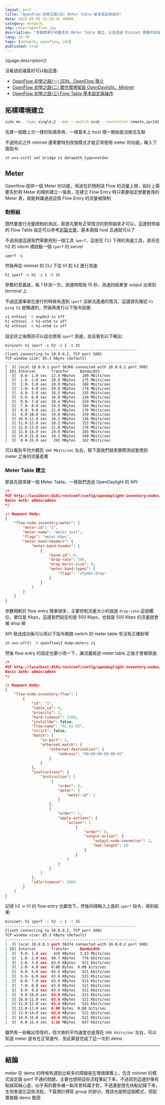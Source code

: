 ```yaml
---
layout: post
title: "OpenFlow 初學之路(四) Meter Table 基本設定與操作"
date: 2022-03-05 15:10:41 +0800
category: network
img: cover/openflow.jpg
description: "本篇簡單介紹基本的 Meter Table 建立，以及透過 Mininet 需要的設定，並且也會進行流量的測試"
lang: zh-TW
tags: [network, openflow, sdn]
published: true
---
```


{{page.description}}

沒看過前幾篇的可以點這邊:
+ [OpenFlow 初學之路(一) SDN、OpenFlow 簡介](https://bingdoal.github.io/network/2022/02/sdn-openflow-intro/)
+ [OpenFlow 初學之路(二) 實作環境架設 OpenDaylight、Mininet](https://bingdoal.github.io/network/2022/02/sdn-openflow-controller-opendaylight-mininet/)
+ [OpenFlow 初學之路(三) Flow Table 基本設定與操作](https://bingdoal.github.io/network/2022/03/sdn-openflow-flow-table/)

## 拓樸環境建立

```bash
sudo mn --topo single,2 --mac --switch ovsk --controller remote,ip=192.168.xx.xxx,port=6633 -x --ar
```

先建一個跟上次一樣的拓樸來用，一樣基本上 host 間一開始是沒辦法互聯

不過除此之外 mininet 還需要特別改個模式才能正常使用 meter 的功能，輸入下面指令:

```bash
sh ovs-vsctl set bridge s1 datapath_type=netdev
```

## Meter

Openflow 提供一個 Meter 的功能，用途在於限制該 Flow 的流量上限，設計上需要先針對 Meter 的規則建立一張表，在建立 Flow Entry 時只需要指定想要套用的 Meter 表，就能夠讓通過這個 Flow Entry 的流量被限制

### 對照組
既然要進行流量限制的測試，那首先要有正常情況的對照組來才可以，這邊對照組的 Flow Table 設定可以參考[前篇文章](https://bingdoal.github.io/network/2022/03/sdn-openflow-flow-table/)，基本兩個 host 互通就可以了

不過測速這邊我們需要用到一個工具 `iperf`，這是在 CLI 下用的測速工具，首先在 h2 的 xterm 裡啟動一個 `iperf` 的 server

```shell
iperf -s
```

然後再從 mininet 的 CLI 下從 h1 到 h2 進行測速:

```shell
h1 iperf -c h2 -i 1 -t 15
```
參數的意義是，每 1 秒測一次，測速時間為 15 秒，測速的結果會 output 出來到 terminal 上

不過這邊筆者在進行的時候有遇到 `iperf` 沒辦法連通的情況，這邊請先確認 `h1 ping h2` 是暢通的，然後再進行以下指令設置:

```bash
s1 ethtool -K enp0s3 tx off
h1 ethtool -K h1-eth0 tx off
h2 ethtool -K h2-eth0 tx off
```

設定好之後應該可以成功使用 `iperf` 測速，並且看到以下輸出:

```shell
mininet> h1 iperf -c h2 -i 1 -t 15
------------------------------------------------------------
Client connecting to 10.0.0.2, TCP port 5001
TCP window size: 85.3 KByte (default)
------------------------------------------------------------
[  3] local 10.0.0.1 port 56366 connected with 10.0.0.2 port 5001
[ ID] Interval       Transfer     Bandwidth
[  3]  0.0- 1.0 sec  22.5 MBytes   189 Mbits/sec
[  3]  1.0- 2.0 sec  20.9 MBytes   175 Mbits/sec
[  3]  2.0- 3.0 sec  20.0 MBytes   168 Mbits/sec
[  3]  3.0- 4.0 sec  20.8 MBytes   174 Mbits/sec
[  3]  4.0- 5.0 sec  18.5 MBytes   155 Mbits/sec
[  3]  5.0- 6.0 sec  16.0 MBytes   134 Mbits/sec
[  3]  6.0- 7.0 sec  18.4 MBytes   154 Mbits/sec
[  3]  7.0- 8.0 sec  19.5 MBytes   164 Mbits/sec
[  3]  8.0- 9.0 sec  21.0 MBytes   176 Mbits/sec
[  3]  9.0-10.0 sec  19.0 MBytes   159 Mbits/sec
[  3] 10.0-11.0 sec  16.2 MBytes   136 Mbits/sec
[  3] 11.0-12.0 sec  18.2 MBytes   153 Mbits/sec
[  3] 12.0-13.0 sec  21.0 MBytes   176 Mbits/sec
[  3] 13.0-14.0 sec  19.6 MBytes   165 Mbits/sec
[  3] 14.0-15.0 sec  19.1 MBytes   160 Mbits/sec
[  3]  0.0-15.0 sec   291 MBytes   162 Mbits/sec
```

可以看到平均大概在 `160 Mbits/sec` 左右，那下面我們就來實際測試套用到 meter 之後的流量差異

### Meter Table 建立
那首先就來建一個 Meter Table，一樣我們透過 OpenDaylight 的 API:

```json
/*
PUT http://localhost:8181/restconf/config/opendaylight-inventory:nodes/node/openflow:1/flow-node-inventory:meter/1
Basic Auth: admin/admin
*/

// Request Body:
{
    "flow-node-inventory:meter": {
        "meter-id": "1",
        "meter-name": "meter test",
        "flags": "meter-kbps",
        "meter-band-headers": {
            "meter-band-header": [
                {
                    "band-id": 0,
                    "drop-rate": 500,
                    "drop-burst-size": 0,
                    "meter-band-types": {
                        "flags": "ofpmbt-drop"
                    }
                }
            ]
        }
    }
}
```

參數相較於 flow entry 簡單很多，主要控制流量大小的就是 `drop-rate` 這個欄位，單位是 Kbps，這邊我們設定的是 500 Kbps，也就是 500 Kbps 的流量就會被 drop 掉

API 發送成功後可以用以下指令檢閱 switch 的 meter table 有沒有正確新增

```bash
sh ovs-ofctl -O openflow13 dump-meters s1
```

然後 flow entry 的設定也要小改一下，讓流量經過 meter table 之後才會被限速:

```json
/*
PUT http://localhost:8181/restconf/config/opendaylight-inventory:nodes/node/openflow:1/flow-node-inventory:table/0/flow/1
Basic Auth: admin/admin
*/

// Request Body:
{
    "flow-node-inventory:flow": [
        {
            "id": "1",
            "table_id": 0,
            "priority": 2,
            "hard-timeout": 1200,
            "installHw": false,
            "flow-name": "h1 to h2",
            "strict": false,
            "match": {
                "in-port": 1,
                "ethernet-match": {
                    "ethernet-destination": {
                        "address": "00:00:00:00:00:02"
                    }
                }
            },
            "instructions": {
                "instruction": [
                     {
                        "order": 0,
                        "meter": {
                            "meter-id": 1
                        }
                    },
                    {
                        "order": 1,
                        "apply-actions": {
                            "action": [
                                {
                                    "order": 0,
                                    "output-action": {
                                        "output-node-connector": 2,
                                        "max-length": 60
                                    }
                                }
                            ]
                        }
                    }
                ]
            },
            "idle-timeout": 3400
        }
    ]
}
```

記得 h2 -> h1 的 flow entry 也要改下，然後同樣輸入上面的 `iperf` 指令，得到結果:

```bash
mininet> h1 iperf -c h2 -i 1 -t 15
------------------------------------------------------------
Client connecting to 10.0.0.2, TCP port 5001
TCP window size: 85.3 KByte (default)
------------------------------------------------------------
[  3] local 10.0.0.1 port 56374 connected with 10.0.0.2 port 5001
[ ID] Interval       Transfer     Bandwidth
[  3]  0.0- 1.0 sec   419 KBytes  3.43 Mbits/sec
[  3]  1.0- 2.0 sec  94.7 KBytes   776 Kbits/sec
[  3]  2.0- 3.0 sec  63.6 KBytes   521 Kbits/sec
[  3]  3.0- 4.0 sec  0.00 Bytes  0.00 bits/sec
[  3]  4.0- 5.0 sec  63.6 KBytes   521 Kbits/sec
[  3]  5.0- 6.0 sec  63.6 KBytes   521 Kbits/sec
[  3]  6.0- 7.0 sec  63.6 KBytes   521 Kbits/sec
[  3]  7.0- 8.0 sec  63.6 KBytes   521 Kbits/sec
[  3]  8.0- 9.0 sec  63.6 KBytes   521 Kbits/sec
[  3]  9.0-10.0 sec  63.6 KBytes   521 Kbits/sec
[  3] 10.0-11.0 sec  63.6 KBytes   521 Kbits/sec
[  3] 11.0-12.0 sec  63.6 KBytes   521 Kbits/sec
[  3] 12.0-13.0 sec  0.00 Bytes  0.00 bits/sec
[  3] 13.0-14.0 sec  63.6 KBytes   521 Kbits/sec
[  3] 14.0-15.0 sec  63.6 KBytes   521 Kbits/sec
[  3]  0.0-15.4 sec  1.18 MBytes   647 Kbits/sec
```

雖然有一些輸出怪怪的，但大致的平均速度也是落在 `500 kbits/sec` 左右，可以知道 meter 是有在正常運作，至此算是完成了這一次的 demo

---

## 結論
meter 在 demo 的時候有遇到比較多的障礙是在環境建置上，包含 mininet 的模式設定跟 iperf 不通的問題，主要也想把這些流程筆記下來，不過寫到這邊好像有點越寫越心虛，似乎真的要多補一點背景知識才對，不過還是想先快點記錄下來，生怕會遺忘這些流程，下篇預計撰寫 group 的部分，應該也是照這個模式，搭配實做跟 demo 驗證